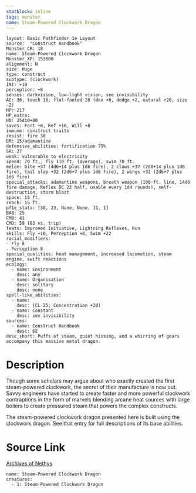 ```yaml
---
statblock: inline
tags: monster
name: Steam-Powered Clockwork Dragon
---
```

```statblock
layout: Basic Pathfinder 1e Layout
source:  "Construct Handbook"
Monster_CR: 18
name: Steam-Powered Clockwork Dragon
Monster_XP: 153600
alignment: N
size: Huge
type: construct
subtype: (clockwork)
INI: +10
perception: +8
senses: darkvision, low-light vision, see invisibility
AC: 36, touch 16, flat-footed 28 (dex +6, dodge +2, natural +20, size -2)
HP: 217
HP_extra: 
HD: 25d10+80
saves: Fort +8, Ref +16, Will +8
immune: construct traits
resist: fire 30
DR: 15/adamantine
defensive_abilities: fortification 75%
SR: 27
weak: vulnerable to electricity
speed: 70 ft., fly 110 ft. (average), swim 70 ft.
melee: bite +37 (4d6+14 plus 1d6 fire), 2 claws +37 (2d8+14 plus 1d6 fire), tail slap +32 (2d6+7 plus 1d6 fire), 2 wings +32 (2d6+7 plus 1d6 fire)
special_attacks: adamantine weapons, breath weapon (100-ft. line, 14d6 fire damage, Reflex DC 22 half, usable every 1d4 rounds), self-destruction, storm blast
space: 15 ft.
reach: 15 ft.
pf1e_stats: [38, 23, None, None, 11, 1]
BAB: 25
CMB: 41
CMD: 59 (63 vs. trip)
feats: Improved Initiative, Lightning Reflexes, Run
skills: Fly +10, Perception +8, Swim +22
racial_modifiers:
- Fly 8
- Perception 8
special_qualities: heat management, increased locomotion, steam engine, swift reactions
ecology:
  - name: Environment
    desc: any
  - name: Organisation
    desc: solitary
    desc: none
spell-like_abilities:
  - name:
    desc: (CL 25; Concentration +20)
  - name: Constant
    desc: see invisibility
sources:
  - name: Construct Handbook
    desc: 62
desc_short: Puffs of steam, quiet hissing, and a whirring of gears accompany this massive metal dragon.
```
# Description
Though some scholars may argue about who exactly created the first steam-powered clockwork, the secret of their manufacture is now out. Savvy engineers have started to create faster and more powerful clockwork contraptions in the form of marvels blending arcane heat sources with large boilers to create pressured steam that powers the complex constructs.

 The steam-powered clockwork dragon presented here is built using the clockwork dragon. See that entry for full descriptions of its base abilities.
# Source Link
[Archives of Nethys](https://aonprd.com/MonsterDisplay.aspx?ItemName=Steam-Powered%20Clockwork%20Dragon)
```encounter-table
name: Steam-Powered Clockwork Dragon
creatures:
  - 1: Steam-Powered Clockwork Dragon
```
